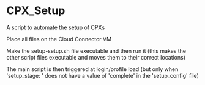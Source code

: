 # CPX_Setup

A script to automate the setup of CPXs

Place all files on the Cloud Connector VM

Make the setup-setup.sh file executable and then run it (this makes the other script files executable and moves them to their correct locations)

The main script is then triggered at login/profile load (but only when 'setup_stage: ' does not have a value of 'complete' in the 'setup_config' file)
